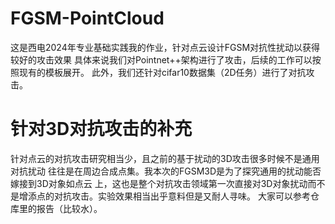 # FGSM-PointCloud
这是西电2024年专业基础实践我的作业，针对点云设计FGSM对抗性扰动以获得较好的攻击效果
具体来说我们对Pointnet++架构进行了攻击，后续的工作可以按照现有的模板展开。
此外，我们还针对cifar10数据集（2D任务）进行了对抗攻击。

# 针对3D对抗攻击的补充
针对点云的对抗攻击研究相当少，且之前的基于扰动的3D攻击很多时候不是通用对抗扰动
往往是在周边合成点集。我本次的FGSM3D是为了探究通用的扰动能否嫁接到3D对象如点云
上，这也是整个对抗攻击领域第一次直接对3D对象扰动而不是增添点的对抗攻击。实验效果相当出乎意料但是又耐人寻味。
大家可以参考仓库里的报告（比较水）。
